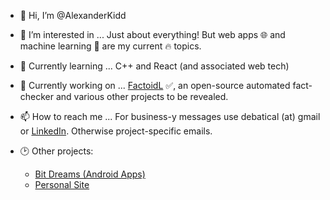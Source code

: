 - 👋 Hi, I’m @AlexanderKidd
- 👀 I’m interested in ... Just about everything! But web apps 🌐 and machine learning 🤖 are my current 🔥 topics.
- 🌱 Currently learning ... C++ and React (and associated web tech)
- 🧱 Currently working on ... <a href="https://github.com/AlexanderKidd/FactoidL" target="_blank">FactoidL</a> ✅, an open-source automated fact-checker and various other projects to be revealed.
- 📫 How to reach me ... For business-y messages use debatical (at) gmail or <a href="https://www.linkedin.com/in/alexander-kidd-5baa30109" target="_blank">LinkedIn</a>. Otherwise project-specific emails.

- 🕑 Other projects:
  - <a href="https://play.google.com/store/apps/dev?id=7190442441456634365" target="_blank">Bit Dreams (Android Apps)</a>
  - <a href="https://www.alexander-kidd.com" target="_blank">Personal Site</a>

<!---
AlexanderKidd/AlexanderKidd is a ✨ special ✨ repository because its `README.md` (this file) appears on your GitHub profile.
--->
